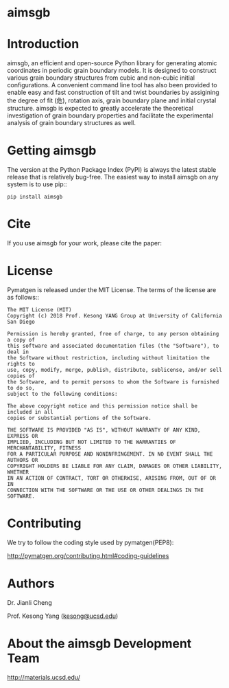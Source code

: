# aimsgb

Introduction
============
aimsgb, an efficient and open-source Python library for generating atomic coordinates in periodic grain boundary models. It is designed to
construct various grain boundary structures from cubic and non-cubic initial
configurations. A convenient command line tool has also been provided to enable
easy and fast construction of tilt and twist boundaries by assigining the degree
of fit (危), rotation axis, grain boundary plane and initial crystal structure.
aimsgb is expected to greatly accelerate the theoretical investigation of
grain boundary properties and facilitate the experimental analysis of grain
boundary structures as well.


Getting aimsgb
==============
The version at the Python Package Index (PyPI) is always the latest stable
release that is relatively bug-free. The easiest way to install aimsgb on
any system is to use pip::

    pip install aimsgb

Cite
====

If you use aimsgb for your work, please cite the paper:

License
=======

Pymatgen is released under the MIT License. The terms of the license are as
follows::

    The MIT License (MIT)
    Copyright (c) 2018 Prof. Kesong YANG Group at University of California San Diego

    Permission is hereby granted, free of charge, to any person obtaining a copy of
    this software and associated documentation files (the "Software"), to deal in
    the Software without restriction, including without limitation the rights to
    use, copy, modify, merge, publish, distribute, sublicense, and/or sell copies of
    the Software, and to permit persons to whom the Software is furnished to do so,
    subject to the following conditions:

    The above copyright notice and this permission notice shall be included in all
    copies or substantial portions of the Software.

    THE SOFTWARE IS PROVIDED "AS IS", WITHOUT WARRANTY OF ANY KIND, EXPRESS OR
    IMPLIED, INCLUDING BUT NOT LIMITED TO THE WARRANTIES OF MERCHANTABILITY, FITNESS
    FOR A PARTICULAR PURPOSE AND NONINFRINGEMENT. IN NO EVENT SHALL THE AUTHORS OR
    COPYRIGHT HOLDERS BE LIABLE FOR ANY CLAIM, DAMAGES OR OTHER LIABILITY, WHETHER
    IN AN ACTION OF CONTRACT, TORT OR OTHERWISE, ARISING FROM, OUT OF OR IN
    CONNECTION WITH THE SOFTWARE OR THE USE OR OTHER DEALINGS IN THE SOFTWARE.

Contributing
============

We try to follow the coding style used by pymatgen(PEP8):

http://pymatgen.org/contributing.html#coding-guidelines


Authors
=======
Dr. Jianli Cheng 

Prof. Kesong Yang  (kesong@ucsd.edu)

About the aimsgb Development Team
=================================
http://materials.ucsd.edu/
